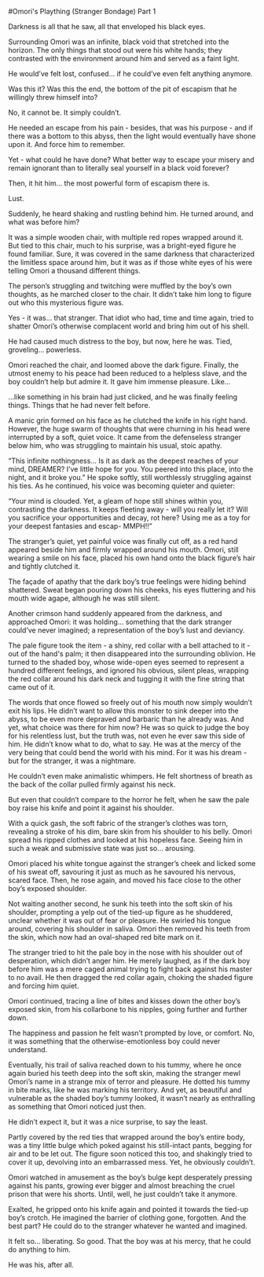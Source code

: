 #Omori's Plaything (Stranger Bondage) Part 1

Darkness is all that he saw, all that enveloped his black eyes.

Surrounding Omori was an infinite, black void that stretched into the horizon. The only things that stood out were his white hands; they contrasted with the environment around him and served as a faint light.

He would’ve felt lost, confused… if he could’ve even felt anything anymore.

Was this it? Was this the end, the bottom of the pit of escapism that he willingly threw himself into?

No, it cannot be. It simply couldn’t. 

He needed an escape from his pain - besides, that was his purpose - and if there was a bottom to this abyss, then the light would eventually have shone upon it. And force him to remember.

Yet - what could he have done? What better way to escape your misery and remain ignorant than to literally seal yourself in a black void forever?

Then, it hit him… the most powerful form of escapism there is.

Lust.

Suddenly, he heard shaking and rustling behind him. He turned around, and what was before him?

It was a simple wooden chair, with multiple red ropes wrapped around it. But tied to this chair, much to his surprise, was a bright-eyed figure he found familiar. Sure, it was covered in the same darkness that characterized the limitless space around him, but it was as if those white eyes of his were telling Omori a thousand different things.

The person’s struggling and twitching were muffled by the boy’s own thoughts, as he marched closer to the chair. It didn’t take him long to figure out who this mysterious figure was.

Yes - it was… that stranger. That idiot who had, time and time again, tried to shatter Omori’s otherwise complacent world and bring him out of his shell. 

He had caused much distress to the boy, but now, here he was. Tied, groveling… powerless.

Omori reached the chair, and loomed above the dark figure. Finally, the utmost enemy to his peace had been reduced to a helpless slave, and the boy couldn’t help but admire it. It gave him immense pleasure. Like…

…like something in his brain had just clicked, and he was finally feeling things. Things that he had never felt before.

A manic grin formed on his face as he clutched the knife in his right hand. However, the huge swarm of thoughts that were churning in his head were interrupted by a soft, quiet voice. It came from the defenseless stranger below him, who was struggling to maintain his usual, stoic apathy.

“This infinite nothingness… Is it as dark as the deepest reaches of your mind, DREAMER? I’ve little hope for you. You peered into this place, into the night, and it broke you.” He spoke softly, still worthlessly struggling against his ties. As he continued, his voice was becoming quieter and quieter:

“Your mind is clouded. Yet, a gleam of hope still shines within you, contrasting the darkness. It keeps fleeting away - will you really let it? Will you sacrifice your opportunities and decay, rot here? Using me as a toy for your deepest fantasies and escap- MMPH!!”

The stranger’s quiet, yet painful voice was finally cut off, as a red hand appeared beside him and firmly wrapped around his mouth. Omori, still wearing a smile on his face, placed his own hand onto the black figure’s hair and tightly clutched it.

The façade of apathy that the dark boy’s true feelings were hiding behind shattered. Sweat began pouring down his cheeks, his eyes fluttering and his mouth wide agape, although he was still silent.

Another crimson hand suddenly appeared from the darkness, and approached Omori: it was holding… something that the dark stranger could’ve never imagined; a representation of the boy’s lust and deviancy.

The pale figure took the item - a shiny, red collar with a bell attached to it - out of the hand's palm; it then disappeared into the surrounding oblivion. He turned to the shaded boy, whose wide-open eyes seemed to represent a hundred different feelings, and ignored his obvious, silent pleas, wrapping the red collar around his dark neck and tugging it with the fine string that came out of it.

The words that once flowed so freely out of his mouth now simply wouldn’t exit his lips. He didn’t want to allow this monster to sink deeper into the abyss, to be even more depraved and barbaric than he already was. And yet, what choice was there for him now? He was so quick to judge the boy for his relentless lust, but the truth was, not even he ever saw this side of him. He didn’t know what to do, what to say. He was at the mercy of the very being that could bend the world with his mind. For it was his dream - but for the stranger, it was a nightmare.

He couldn’t even make animalistic whimpers. He felt shortness of breath as the back of the collar pulled firmly against his neck. 

But even that couldn’t compare to the horror he felt, when he saw the pale boy raise his knife and point it against his shoulder.

With a quick gash, the soft fabric of the stranger’s clothes was torn, revealing a stroke of his dim, bare skin from his shoulder to his belly. Omori spread his ripped clothes and looked at his hopeless face. Seeing him in such a weak and submissive state was just so… arousing.

Omori placed his white tongue against the stranger’s cheek and licked some of his sweat off, savouring it just as much as he savoured his nervous, scared face. Then, he rose again, and moved his face close to the other boy’s exposed shoulder.

Not waiting another second, he sunk his teeth into the soft skin of his shoulder, prompting a yelp out of the tied-up figure as he shuddered, unclear whether it was out of fear or pleasure. He swirled his tongue around, covering his shoulder in saliva. Omori then removed his teeth from the skin, which now had an oval-shaped red bite mark on it. 

The stranger tried to hit the pale boy in the nose with his shoulder out of desperation, which didn’t anger him. He merely laughed, as if the dark boy before him was a mere caged animal trying to fight back against his master to no avail. He then dragged the red collar again, choking the shaded figure and forcing him quiet.

Omori continued, tracing a line of bites and kisses down the other boy’s exposed skin, from his collarbone to his nipples, going further and further down.

The happiness and passion he felt wasn’t prompted by love, or comfort. No, it was something that the otherwise-emotionless boy could never understand.

Eventually, his trail of saliva reached down to his tummy, where he once again buried his teeth deep into the soft skin, making the stranger mewl Omori’s name in a strange mix of terror and pleasure. He dotted his tummy in bite marks, like he was marking his territory. And yet, as beautiful and vulnerable as the shaded boy’s tummy looked, it wasn’t nearly as enthralling as something that Omori noticed just then.

He didn’t expect it, but it was a nice surprise, to say the least.

Partly covered by the red ties that wrapped around the boy’s entire body, was a tiny little bulge which poked against his still-intact pants, begging for air and to be let out. The figure soon noticed this too, and shakingly tried to cover it up, devolving into an embarrassed mess. Yet, he obviously couldn’t.

Omori watched in amusement as the boy’s bulge kept desperately pressing against his pants, growing ever bigger and almost breaching the cruel prison that were his shorts. Until, well, he just couldn’t take it anymore.

Exalted, he gripped onto his knife again and pointed it towards the tied-up boy’s crotch. He imagined the barrier of clothing gone, forgotten. And the best part? He could do to the stranger whatever he wanted and imagined.

It felt so… liberating. So good. That the boy was at his mercy, that he could do anything to him.

He was his, after all.

